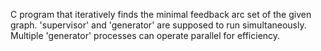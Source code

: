 C program that iteratively finds the minimal feedback arc set of the given graph. 'supervisor' and 'generator' are supposed to run simultaneously. Multiple 'generator' processes can operate parallel for efficiency.
